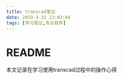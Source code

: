 ```yaml
---
title: transcad笔记
date: 2019-3-31 23:03:04
tags: [学习笔记,专业软件]
---
```


#  README

本文记录在学习使用transcad过程中的操作心得

<!-- more -->



